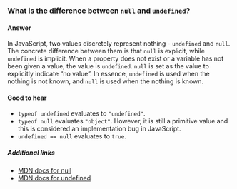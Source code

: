 ### What is the difference between `null` and `undefined`?

#### Answer

In JavaScript, two values discretely represent nothing - `undefined` and `null`. The concrete difference between them is that `null` is explicit, while `undefined` is implicit. When a property does not exist or a variable has not been given a value, the value is `undefined`. `null` is set as the value to explicitly indicate “no value”. In essence, `undefined` is used when the nothing is not known, and `null` is used when the nothing is known.

#### Good to hear

- `typeof undefined` evaluates to `"undefined"`.
- `typeof null` evaluates `"object"`. However, it is still a primitive value and this is considered an implementation bug in JavaScript.
- `undefined == null` evaluates to `true`.

##### Additional links

- [MDN docs for null](https://developer.mozilla.org/en-US/docs/Web/JavaScript/Reference/Global_Objects/null)
- [MDN docs for undefined](https://developer.mozilla.org/en-US/docs/Web/JavaScript/Reference/Global_Objects/undefined)

<!-- tags: (javascript) -->

<!-- expertise: (1) -->
